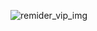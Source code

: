 ![remider_vip_img](/uploads/-/system/personal_snippet/2072679/e6f4e4fe8c61df5cc8ce62fc6cf4a6b4/remider_vip_img.png)
